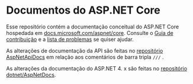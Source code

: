 # <a name="aspnet-core-docs"></a>Documentos do ASP.NET Core

Esse repositório contém a documentação conceitual do ASP.NET Core hospedada em [docs.microsoft.com/aspnet/core](https://docs.microsoft.com/aspnet/core/getting-started). Consulte o [Guia de contribuição](CONTRIBUTING.md) e a [lista de problemas](https://github.com/dotnet/AspNetCore.Docs/issues) se quiser ajudar.

As alterações de documentação da API são feitas no [repositório AspNetApiDocs](https://github.com/dotnet/AspNetApiDocs) em relação aos comentários de barra tripla `///` .

As alterações da documentação do ASP.NET 4. x são feitas no [repositório dotnet/AspNetDocs](https://github.com/dotnet/AspNetDocs).
